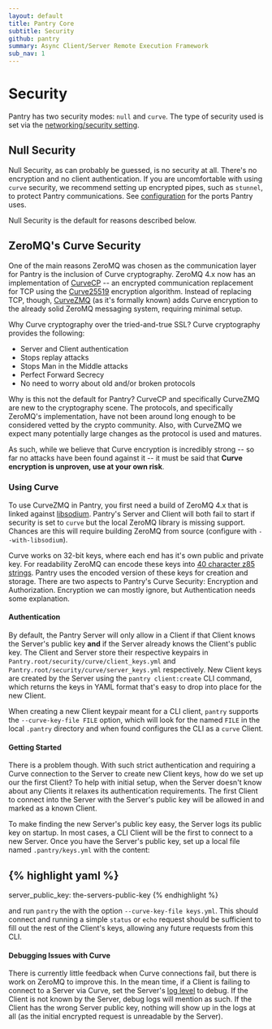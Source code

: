 ```yaml
---
layout: default
title: Pantry Core
subtitle: Security
github: pantry
summary: Async Client/Server Remote Execution Framework
sub_nav: 1
---
```


# Security

Pantry has two security modes: `null` and `curve`. The type of security used is set via the [networking/security setting](/core/configure.html).

## Null Security

Null Security, as can probably be guessed, is no security at all. There's no encryption and no client authentication. If you are uncomfortable with using `curve` security, we recommend setting up encrypted pipes, such as `stunnel`, to protect Pantry communications. See [configuration](/core/configure.html) for the ports Pantry uses.

Null Security is the default for reasons described below.

## ZeroMQ's Curve Security

One of the main reasons ZeroMQ was chosen as the communication layer for Pantry is the inclusion of Curve cryptography. ZeroMQ 4.x now has an implementation of [CurveCP](http://curvecp.org/) -- an encrypted communication replacement for TCP using the [Curve25519](http://cr.yp.to/ecdh.html) encryption algorithm. Instead of replacing TCP, though, [CurveZMQ](http://curvezmq.org/) (as it's formally known) adds Curve encryption to the already solid ZeroMQ messaging system, requiring minimal setup.

Why Curve cryptography over the tried-and-true SSL? Curve cryptography provides the following:

* Server and Client authentication
* Stops replay attacks
* Stops Man in the Middle attacks
* Perfect Forward Secrecy
* No need to worry about old and/or broken protocols

Why is this not the default for Pantry? CurveCP and specifically CurveZMQ are new to the cryptography scene. The protocols, and specifically ZeroMQ's implementation, have not been around long enough to be considered vetted by the crypto community. Also, with CurveZMQ we expect many potentially large changes as the protocol is used and matures.

As such, while we believe that Curve encryption is incredibly strong -- so far no attacks have been found against it -- it must be said that **Curve encryption is unproven, use at your own risk**.

### Using Curve

To use CurveZMQ in Pantry, you first need a build of ZeroMQ 4.x that is linked against [libsodium](https://github.com/jedisct1/libsodium). Pantry's Server and Client will both fail to start if security is set to `curve` but the local ZeroMQ library is missing support. Chances are this will require building ZeroMQ from source (configure with `--with-libsodium`).

Curve works on 32-bit keys, where each end has it's own public and private key. For readability ZeroMQ can encode these keys into [40 character z85 strings](http://rfc.zeromq.org/spec:32). Pantry uses the encoded version of these keys for creation and storage. There are two aspects to Pantry's Curve Security: Encryption and Authorization. Encryption we can mostly ignore, but Authentication needs some explanation.

#### Authentication

By default, the Pantry Server will only allow in a Client if that Client knows the Server's public key **and** if the Server already knows the Client's public key. The Client and Server store their respective keypairs in `Pantry.root/security/curve/client_keys.yml` and `Pantry.root/security/curve/server_keys.yml` respectively. New Client keys are created by the Server using the `pantry client:create` CLI command, which returns the keys in YAML format that's easy to drop into place for the new Client.

When creating a new Client keypair meant for a CLI client, `pantry` supports the `--curve-key-file FILE` option, which will look for the named `FILE` in the local `.pantry` directory and when found configures the CLI as a `curve` Client.

#### Getting Started

There is a problem though. With such strict authentication and requiring a Curve connection to the Server to create new Client keys, how do we set up our the first Client? To help with initial setup, when the Server doesn't know about any Clients it relaxes its authentication requirements. The first Client to connect into the Server with the Server's public key will be allowed in and marked as a known Client.

To make finding the new Server's public key easy, the Server logs its public key on startup. In most cases, a CLI Client will be the first to connect to a new Server. Once you have the Server's public key, set up a local file named `.pantry/keys.yml` with the content:

{% highlight yaml %}
---
server_public_key: the-servers-public-key
{% endhighlight %}

and run `pantry` the with the option `--curve-key-file keys.yml`. This should connect and running a simple `status` or `echo` request should be sufficient to fill out the rest of the Client's keys, allowing any future requests from this CLI.

#### Debugging Issues with Curve

There is currently little feedback when Curve connections fail, but there is work on ZeroMQ to improve this. In the mean time, if a Client is failing to connect to a Server via Curve, set the Server's [log level](/core/configure.html) to debug. If the Client is not known by the Server, debug logs will mention as such. If the Client has the wrong Server public key, nothing will show up in the logs at all (as the initial encrypted request is unreadable by the Server).
